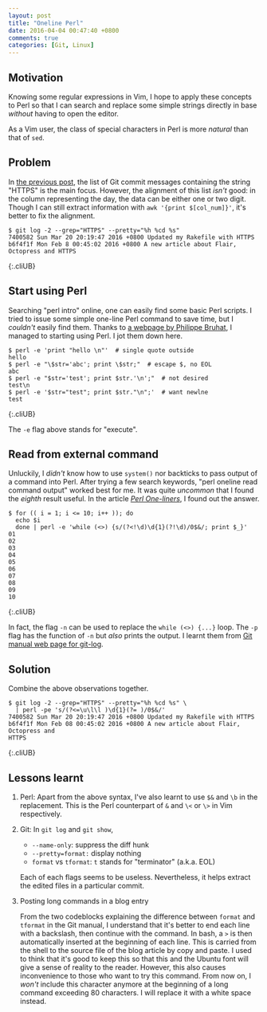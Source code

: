 ```yaml
---
layout: post
title: "Oneline Perl"
date: 2016-04-04 00:47:40 +0800
comments: true
categories: [Git, Linux]
---
```


Motivation
---

Knowing some regular expressions in Vim, I hope to apply these
concepts to Perl so that I can search and replace some simple strings
directly in base *without* having to open the editor.

As a Vim user, the class of special characters in Perl is more
*natural* than that of `sed`.

Problem
---

In [the previous post][pp], the list of Git commit messages containing
the string "HTTPS" is the main focus.  However, the alignment of this
list *isn't* good: in the column representing the day, the data can be
either one or two digit.  Though I can still extract information with
`awk '{print $[col_num]}'`, it's better to fix the alignment.

    $ git log -2 --grep="HTTPS" --pretty="%h %cd %s"
    7400582 Sun Mar 20 20:19:47 2016 +0800 Updated my Rakefile with HTTPS
    b6f4f1f Mon Feb 8 00:45:02 2016 +0800 A new article about Flair, Octopress and HTTPS
{:.cliUB}

<!-- more -->

Start using Perl
---

Searching "perl intro" online, one can easily find some basic Perl
scripts.  I tried to issue some simple one-line Perl command to save
time, but I *couldn't* easily find them.  Thanks to
[a webpage by Philippe Bruhat][oneline], I managed to starting using
Perl.  I jot them down here.

    $ perl -e 'print "hello \n"'  # single quote outside
    hello
    $ perl -e "\$str='abc'; print \$str;"  # escape $, no EOL
    abc
    $ perl -e "$str='test'; print $str.'\n';"  # not desired
    test\n
    $ perl -e '$str="test"; print $str."\n";'  # want newlne
    test
{:.cliUB}

The `-e` flag above stands for "execute".

Read from external command
---

Unluckily, I *didn't* know how to use `system()` nor backticks to pass
output of a command into Perl.  After trying a few search keywords,
"perl oneline read command output" worked best for me.  It was quite
*uncommon* that I found the *eighth* result useful.  In the article
[*Perl One-liners*][1er], I found out the answer.

    $ for (( i = 1; i <= 10; i++ )); do
      echo $i
      done | perl -e 'while (<>) {s/(?<!\d)\d{1}(?!\d)/0$&/; print $_}'
    01
    02
    03
    04
    05
    06
    07
    08
    09
    10
{:.cliUB}

In fact, the flag `-n` can be used to replace the `while (<>) {...}`
loop.  The `-p` flag has the function of `-n` but *also* prints the
output.  I learnt them from [Git manual web page for git-log][gitlog].

Solution
---

Combine the above observations together.

    $ git log -2 --grep="HTTPS" --pretty="%h %cd %s" \
      | perl -pe 's/(?<=\u\l\l )\d{1}(?= )/0$&/'
    7400582 Sun Mar 20 20:19:47 2016 +0800 Updated my Rakefile with HTTPS
    b6f4f1f Mon Feb 08 00:45:02 2016 +0800 A new article about Flair, Octopress and 
    HTTPS
{:.cliUB}

Lessons learnt
---

1. Perl: Apart from the above syntax, I've also learnt to use `$&` and
   `\b` in the replacement.  This is the Perl counterpart of `&` and
   `\<` or `\>` in Vim respectively.
2. Git: In `git log` and `git show`,
    - `--name-only`: suppress the diff hunk
    - `--pretty=format:` display nothing
    - `format` vs `tformat`: `t` stands for "terminator" (a.k.a. EOL)

    Each of each flags seems to be useless.  Nevertheless, it helps
    extract the edited files in a particular commit.

3. Posting long commands in a blog entry

    From the two codeblocks explaining the difference between `format`
    and `tformat` in the Git manual, I understand that it's better to
    end each line with a backslash, then continue with the command.
    In bash,  a `>` is then automatically inserted at the beginning of
    each line.  This is carried from the shell to the source file of
    the blog article by copy and paste.  I used to think that it's
    good to keep this so that this and the Ubuntu font will give a
    sense of reality to the reader.  However, this also causes
    inconvenience to those who want to try this command.  From now on,
    I *won't* include this character anymore at the beginning of a
    long command exceeding 80 characters.  I will replace it with a
    white space instead.

[pp]: /blog/2016/04/03/searching-git-commit-messages/
[oneline]: http://articles.mongueurs.net/magazines/linuxmag50.html
[1er]: http://www.theperlreview.com/articles/one-liners.html
[gitlog]: https://www.kernel.org/pub/software/scm/git/docs/git-log.html
